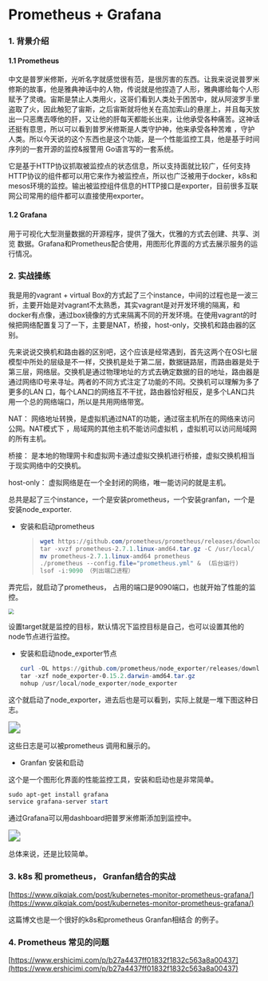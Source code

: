 # Prometheus + Grafana


### 1. 背景介绍

#### 1.1 Prometheus

中文是普罗米修斯，光听名字就感觉很有范，是很厉害的东西。让我来说说普罗米修斯的故事，他是雅典神话中的人物，传说就是他捏造了人形，雅典娜给每个人形赋予了灵魂。宙斯是禁止人类用火，这哥们看到人类处于困苦中，就从阿波罗手里盗取了火，因此触犯了宙斯，之后宙斯就将他关在高加索山的悬崖上，并且每天放出一只恶鹰去啄他的肝，又让他的肝每天都能长出来，让他承受各种痛苦。这神话还挺有意思，所以可以看到普罗米修斯是人类守护神，他来承受各种苦难 ，守护人类。所以今天说的这个东西也是这个功能，是一个性能监控工具，他是基于时间序列的一套开源的监控&报警用 Go语言写的一套系统。

它是基于HTTP协议抓取被监控点的状态信息，所以支持面就比较广，任何支持HTTP协议的组件都可以用它来作为被监控点，所以也广泛被用于docker，k8s和mesos环境的监控。输出被监控组件信息的HTTP接口是exporter，目前很多互联网公司常用的组件都可以直接使用exporter。

#### 1.2 Grafana

用于可视化大型测量数据的开源程序，提供了强大，优雅的方式去创建、共享、浏览 数据。Grafana和Prometheus配合使用，用图形化界面的方式去展示服务的运行情况。

### 2. 实战操练

我是用的vagrant + virtual Box的方式起了三个instance，中间的过程也是一波三折，主要开始是对vagrant不太熟悉，其实vagrant是对开发环境的隔离，和docker有点像，通过box镜像的方式来隔离不同的开发环境。在使用vagrant的时候把网络配置复习了一下，主要是NAT，桥接，host-only，交换机和路由器的区别。

先来说说交换机和路由器的区别吧，这个应该是经常遇到，首先这两个在OSI七层模型中所处的层级是不一样，交换机是处于第二层，数据链路层，而路由器是处于第三层，网络层。交换机是通过物理地址的方式去确定数据的目的地址，路由器是通过网络ID号来寻址。两者的不同方式注定了功能的不同。交换机可以理解为多了更多的LAN 口，每个LAN口的网络互不干扰，路由器恰好相反，是多个LAN口共用一个总的网络端口，所以是共用网络带宽。

NAT： 网络地址转换，是虚拟机通过NAT的功能，通过宿主机所在的网络来访问公网。NAT模式下 ，局域网的其他主机不能访问虚拟机 ，虚拟机可以访问局域网的所有主机。

桥接： 是本地的物理网卡和虚拟网卡通过虚拟交换机进行桥接，虚拟交换机相当于现实网络中的交换机。

host-only： 虚拟网络是在一个全封闭的网络，唯一能访问的就是主机。

总共是起了三个instance，一个是安装prometheus，一个安装granfan，一个是安装node_exporter.

- 安装和启动prometheus

  >```powershell
  >wget https://github.com/prometheus/prometheus/releases/download/v2.7.1/prometheus-2.7.1.linux-amd64.tar.gz
  >tar -xvzf prometheus-2.7.1.linux-amd64.tar.gz -C /usr/local/
  >mv prometheus-2.7.1.linux-amd64 prometheus
  >./prometheus --config.file="prometheus.yml" &  (后台运行)
  >lsof -i:9090 （列出端口进程）
  >```

弄完后，就启动了prometheus， 占用的端口是9090端口，也就开始了性能的监控。

<img src="https://cdn.jsdelivr.net/gh/yeliansong/github-blog-PIC/blog-images/0081Kckwgy1gkgeu2fkzyj31se0u0gr4.jpg" style="zoom:67%;" />

设置target就是监控的目标，默认情况下监控目标是自己，也可以设置其他的node节点进行监控。

- 安装和启动node_exporter节点

  ```powershell
  curl -OL https://github.com/prometheus/node_exporter/releases/download/v0.15.2/node_exporter-0.15.2.darwin-amd64.tar.gz
  tar -xzf node_exporter-0.15.2.darwin-amd64.tar.gz
  nohup /usr/local/node_exporter/node_exporter
  ```

这个就启动了node_exporter，进去后也是可以看到，实际上就是一堆下图这种日志。

<img src="https://cdn.jsdelivr.net/gh/yeliansong/github-blog-PIC/blog-images/0081Kckwgy1gkgf2ksptuj31lo0sawna.jpg" style="zoom:150%;" />

这些日志是可以被prometheus 调用和展示的。

- Granfan 安装和启动

这个是一个图形化界面的性能监控工具，安装和启动也是非常简单。

```powershell
sudo apt-get install grafana
service grafana-server start
```

通过Grafana可以用dashboard把普罗米修斯添加到监控中。

<img src="https://cdn.jsdelivr.net/gh/yeliansong/github-blog-PIC/blog-images/0081Kckwgy1gkgf8xgklmj31mr0u0qay.jpg" style="zoom:150%;" />

总体来说，还是比较简单。

### 3. k8s 和 prometheus， Granfan结合的实战

[https://www.qikqiak.com/post/kubernetes-monitor-prometheus-grafana/](https://www.qikqiak.com/post/kubernetes-monitor-prometheus-grafana/)

这篇博文也是一个很好的k8s和prometheus Granfan相结合 的例子。

### 4. Prometheus 常见的问题

[https://www.ershicimi.com/p/b27a4437ff01832f1832c563a8a00437](https://www.ershicimi.com/p/b27a4437ff01832f1832c563a8a00437)




